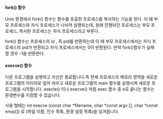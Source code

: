 
#### fork() 함수
Unix 환경에서 fork() 함수는 함수를 호출한 프로세스를 복사하는 기능을 한다. 이 떄 부모 프로세스와 자식 프로세스가 나뉘어 실행되는데, 원래 진행되던 프로세스는 부모 프로세스, 복사된 프로세스는 자식 프로세스라고 부른다.

fork() 함수는 프로세스의 id , 즉 pid를 반환하는데 이 때 부모 프로세스에서는 자식 프로세스의 pid가 반횐되고 자식 프로세스에서는 0이 반환된다. 만약 fork()함수가 실패할 경우 -1을 반환한다.

#### execve() 함수
다른 프로그램을 실행하고 자신은 종료합니다.즉 현재 프로세스의 메모리 영역을 새로운 프로그램의 이미지로 덮어 씌우고 새로운 프로그램의 main 함수를 실행시켜 새로운 프로그램을 시작합니다. execle() 이나 execve() 처럼 exec 함수 중 e로 끝나는 함수는 환경변수를 지정할 수 있습니다.

사용 형태는 int execve (const char *filename, char *const argv [], char *const envp[]) 
로 (파일 이름, 인수 목록, 환경 설정 목록)을 넘겨줍니다.

